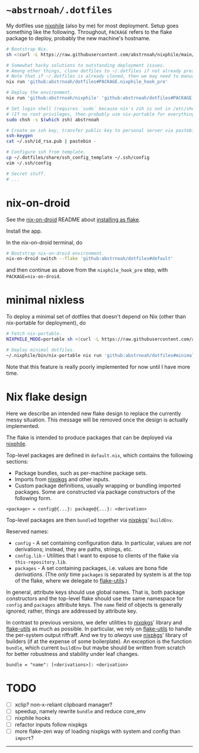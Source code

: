 # `~abstrnoah/.dotfiles`

My dotfiles use [nixphile] (also by me) for most deployment. Setup goes
something like the following. Throughout, `PACKAGE` refers to the flake package
to deploy, probably the new machine's hostname.

```sh
# Bootstrap Nix.
sh <(curl -L https://raw.githubusercontent.com/abstrnoah/nixphile/main/nixphile)

# Somewhat hacky solutions to outstanding deployment issues.
# Among other things, clone dotfiles to ~/.dotfiles if not already present.
# Note that if ~/.dotfiles is already cloned, then we may need to manually pull.
nix run 'github:abstrnoah/dotfiles#PACKAGE.nixphile_hook_pre'

# Deploy the environment.
nix run 'github:abstrnoah/nixphile' 'github:abstrnoah/dotfiles#PACKAGE'

# Set login shell (requires `sudo` because nix's zsh is not in /etc/shells).
# (If no root privileges, then probably use nix-portable for everything anyway.)
sudo chsh -s $(which zsh) abstrnoah

# Create an ssh key, transfer public key to personal server via pastebin.
ssh-keygen
cat ~/.ssh/id_rsa.pub | pastebin -

# Configure ssh from template.
cp ~/.dotfiles/share/ssh_config_template ~/.ssh/config
vim ~/.ssh/config

# Secret stuff.
# ...
```

# nix-on-droid

See the [nix-on-droid] README about [installing as
flake][nix-on-droid-readme-flake].

Install the app.

In the nix-on-droid terminal, do

```sh
# Bootstrap nix-on-droid environment.
nix-on-droid switch --flake 'github:abstrnoah/dotfiles#default'
```

and then continue as above from the `nixphile_hook_pre` step, with
`PACKAGE=nix-on-droid`.

# minimal nixless

To deploy a minimal set of dotfiles that doesn't depend on Nix (other than
nix-portable for deployment), do

```sh
# Fetch nix-portable.
NIXPHILE_MODE=portable sh <(curl -L https://raw.githubusercontent.com/abstrnoah/nixphile/main/nixphile)

# Deploy minimal dotfiles.
~/.nixphile/bin/nix-portable nix run 'github:abstrnoah/dotfiles#minimal_nixless'
```

Note that this feature is really poorly implemented for now until I have more
time.

# Nix flake design

Here we describe an intended new flake design to replace the currently messy
situation. This message will be removed once the design is actually implemented.

The flake is intended to produce packages that can be deployed via [nixphile].

Top-level packages are defined in `default.nix`, which contains the
following sections:
* Package bundles, such as per-machine package sets.
* Imports from [nixpkgs] and other inputs.
* Custom package definitions, usually wrapping or bundling imported packages.
  Some are constructed via package constructors of the following form.

```
<package> = config@{...}: package@{...}: <derivation>
```

Top-level packages are then `bundle`d together via [nixpkgs]'
`buildEnv`.

Reserved names:
* `config` - A set containing configuration data. In particular, values are
  _not_ derivations; instead, they are paths, strings, etc.
* `config.lib` - Utilities that I want to expose to clients of the flake via
  `this-repository.lib`.
* `packages` - A set containing packages, i.e. values are bona fide
  _derivations_. (The _only_ time `packages` is separated by system is at the
  top of the flake, where we delegate to [flake-utils].)

In general, attribute keys should use global names. That is, both package
constructors and the top-level flake should use the same namespace for `config`
and `packages` attribute keys. The `name` field of objects is generally ignored;
rather, things are addressed by attribute key.

In contrast to previous versions, we defer utilities to [nixpkgs]' library and
[flake-utils] as much as possible. In particular, we rely on [flake-utils] to
handle the per-system output riffraff. And we try to _always_ use [nixpkgs]'
library of builders (if at the expense of some boilerplate). An exception is the
function `bundle`, which current `buildEnv` but maybe should be written from
scratch for better robustness and stability under leaf changes.

```
bundle = "name": [<derivations>]: <derivation>
```

# TODO

* [ ] xclip? non-x-reliant clipboard manager?
* [ ] speedup, namely rewrite `bundle` and reduce core_env
* [ ] nixphile hooks
* [ ] refactor inputs follow nixpkgs
* [ ] more flake-zen way of loading nixpkgs with system and config than
      `import`?

---

[nixphile]: https://github.com/abstrnoah/nixphile
[nix-on-droid]: https://github.com/t184256/nix-on-droid
[nix-on-droid-readme-flake]: https://github.com/t184256/nix-on-droid#nix-flakes
[nixpkgs]: https://github.com/NixOS/nixpkgs/
[flake-utils]: https://github.com/numtide/flake-utils/
